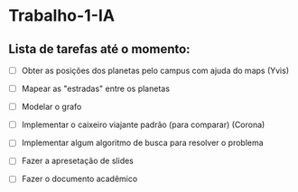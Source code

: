 # Trabalho-1-IA
## Lista de tarefas até o momento:
- [ ] Obter as posições dos planetas pelo campus com ajuda do maps (Yvis)
- [ ] Mapear as "estradas" entre os planetas
- [ ] Modelar o grafo
- [ ] Implementar o caixeiro viajante padrão (para comparar) (Corona)
- [ ] Implementar algum algoritmo de busca para resolver o problema
- [ ] Fazer a apresetação de slides
- [ ] Fazer o documento acadêmico

